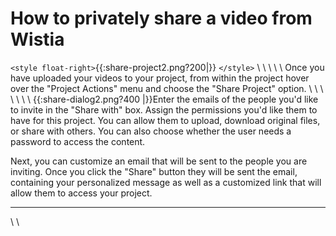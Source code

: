 # How to privately share a video from Wistia

`<style float-right>`{{:share-project2.png?200|}}
`</style>`
\\
\\
\\
\\
\\
Once you have uploaded your videos to your project, from within the project hover over the "Project Actions" menu and choose the "Share Project" option.  \\
\\
\\
\\
\\
\\
\\
{{:share-dialog2.png?400 |}}Enter the emails of the people you'd like to invite in the "Share with" box.  Assign the permissions you'd like them to have for this project. You can allow them to upload, download original files, or share with others.  You can also choose whether the user needs a password to access the content.

Next, you can customize an email that will be sent to the people you are inviting.  Once you click the "Share" button they will be sent the email, containing your personalized message as well as a customized link that will allow them to access your project.

----
\\
\\

